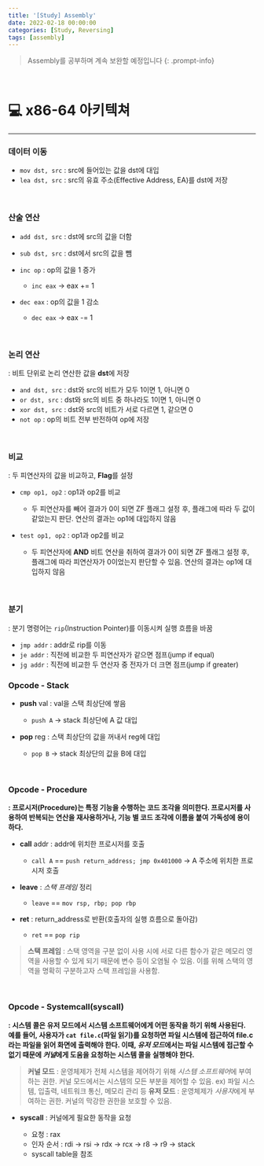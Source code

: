 ```yaml
---
title: '[Study] Assembly'
date: 2022-02-18 00:00:00
categories: [Study, Reversing]
tags: [assembly]
---
```


> Assembly를 공부하며 계속 보완할 예정입니다
{: .prompt-info}

<br>

# 💻 x86-64 아키텍쳐
---
### 데이터 이동
- `mov dst, src` : src에 들어있는 값을 dst에 대입
- `lea dst, src` : src의 유효 주소(Effective Address, EA)를 dst에 저장

<br />

### 산술 연산
- `add dst, src` : dst에 src의 값을 더함
- `sub dst, src` : dst에서 src의 값을 뺌
- `inc op` : op의 값을 1 증가

    - `inc eax` -> eax += 1

- `dec eax` : op의 값을 1 감소

    - `dec eax` -> eax -= 1

<br />

### 논리 연산
: 비트 단위로 논리 연산한 값을 **dst**에 저장

- `and dst, src` : dst와 src의 비트가 모두 1이면 1, 아니면 0
- `or dst, src` : dst와 src의 비트 중 하나라도 1이면 1, 아니면 0
- `xor dst, src` : dst와 src의 비트가 서로 다르면 1, 같으면 0
- `not op` : op의 비트 전부 반전하여 op에 저장

<br />

### 비교
: 두 피연산자의 값을 비교하고, **Flag**를 설정

- `cmp op1, op2` : op1과 op2를 비교

    - 두 피연산자를 빼어 결과가 0이 되면 ZF 플래그 설정 후, 플래그에 따라 두 값이 같았는지 판단. 연산의 결과는 op1에 대입하지 않음

- `test op1, op2` : op1과 op2를 비교

    - 두 피연산자에 **AND** 비트 연산을 취하여 결과가 0이 되면 ZF 플래그 설정 후, 플래그에 따라 피연산자가 0이었는지 판단할 수 있음. 연산의 결과는 op1에 대입하지 않음

<br />

### 분기
: 분기 명령어는 `rip`(Instruction Pointer)를 이동시켜 실행 흐름을 바꿈

- `jmp addr` : addr로 rip를 이동
- `je addr` : 직전에 비교한 두 피연산자가 같으면 점프(jump if equal)
- `jg addr` : 직전에 비교한 두 연산자 중 전자가 더 크면 점프(jump if greater)


### Opcode - Stack
- **push** val : val을 스택 최상단에 쌓음

   - `push A` -> stack 최상단에 A 값 대입

- **pop** reg : 스택 최상단의 값을 꺼내서 reg에 대입

   - `pop B` -> stack 최상단의 값을 B에 대입

 <br />

### Opcode - Procedure
**: 프로시저(Procedure)는 특정 기능을 수행하는 코드 조각을 의미한다. 프로시저를 사용하여 반복되는 연산을 재사용하거나, 기능 별 코드 조각에 이름을 붙여 가독성에 용이하다.**

- **call** addr : addr에 위치한 프로시저를 호출

   - `call A` == `push return_address; jmp 0x401000` -> A 주소에 위치한 프로시저 호출

- **leave** : _스택 프레임_ 정리

    - `leave` == `mov rsp, rbp; pop rbp`

- **ret** : return_address로 반환(호출자의 실행 흐름으로 돌아감)

    - `ret` == `pop rip`

> **스택 프레임** : 스택 영역을 구분 없이 사용 시에 서로 다른 함수가 같은 메모리 영역을 사용할 수 있게 되기 때문에 변수 등이 오염될 수 있음. 이를 위해 스택의 영역을 명확히 구분하고자 스택 프레임을 사용함.

<br />

### Opcode - Systemcall(syscall)

**: 시스템 콜은 유저 모드에서 시스템 소프트웨어에게 어떤 동작을 하기 위해 사용된다.
<br />예를 들어, 사용자가 `cat file.c`(파일 읽기)를 요청하면 파일 시스템에 접근하여 file.c라는 파일을 읽어 화면에 출력해야 한다. 이때, *유저 모드*에서는 파일 시스템에 접근할 수 없기 때문에 *커널*에게 도움을 요청하는 시스템 콜을 실행해야 한다.**

> **커널 모드** : 운영체제가 전체 시스템을 제어하기 위해 *시스템 소프트웨어*에 부여하는 권한. 커널 모드에서는 시스템의 모든 부분을 제어할 수 있음. ex) 파일 시스템, 입출력, 네트워크 통신, 메모리 관리 등
**유저 모드** : 운영체제가 *사용자*에게 부여하는 권한. 커널의 막강한 권한을 보호할 수 있음.

- **syscall** : 커널에게 필요한 동작을 요청

    - 요청 : rax
    - 인자 순서 : rdi -> rsi -> rdx -> rcx -> r8 -> r9 -> stack
    - syscall table을 참조
